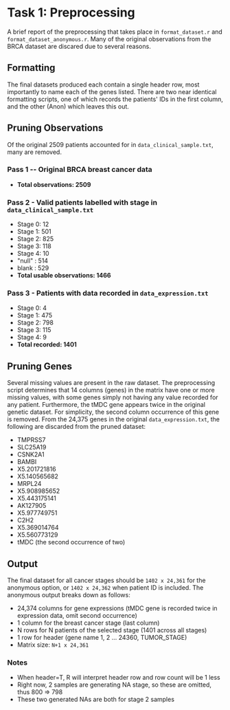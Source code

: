 # Task 1: Preprocessing

A brief report of the preprocessing that takes place in `format_dataset.r` and
`format_dataset_anonymous.r`. Many of the original observations from the BRCA dataset are discared
due to several reasons.

## Formatting

The final datasets produced each contain a single header row, most importantly to name each of the
genes listed. There are two near identical formatting scripts, one of which records the patients' IDs in
the first column, and the other (Anon) which leaves this out.


## Pruning Observations

Of the original 2509 patients accounted for in `data_clinical_sample.txt`, many are removed.

### Pass 1 -- Original BRCA breast cancer data
- **Total observations: 2509**

### Pass 2 - Valid patients labelled with stage in `data_clinical_sample.txt`
- Stage 0: 12
- Stage 1: 501
- Stage 2: 825
- Stage 3: 118
- Stage 4: 10
- "null" : 514
- blank : 529
- **Total usable observations: 1466**

### Pass 3 - Patients with data recorded in `data_expression.txt`
- Stage 0: 4
- Stage 1: 475
- Stage 2: 798
- Stage 3: 115
- Stage 4: 9
- **Total recorded: 1401**

## Pruning Genes

Several missing values are present in the raw dataset. The preprocessing script determines that 14
columns (genes) in the matrix have one or more missing values, with some genes simply not having
any value recorded for any patient. Furthermore, the tMDC gene appears twice in the original genetic
dataset. For simplicity, the second column occurrence of this gene is removed. From the 24,375
genes in the original `data_expression.txt`, the following are discarded from the pruned dataset:

- TMPRSS7
- SLC25A19
- CSNK2A1
- BAMBI
- X5.201721816
- X5.140565682
- MRPL24
- X5.908985652
- X5.443175141
- AK127905
- X5.977749751
- C2H2
- X5.369014764
- X5.560773129
- tMDC (the second occurrence of two)

## Output

The final dataset for all cancer stages should be `1402 x 24,361` for the anonymous option, or `1402 x
24,362` when patient ID is included. The anonymous output breaks down as follows:

- 24,374 columns for gene expressions (tMDC gene is recorded twice in expression data, omit second occurrence)
- 1 column for the breast cancer stage (last column)
- N rows for N patients of the selected stage (1401 across all stages)
- 1 row for header (gene name 1, 2 ... 24360, TUMOR_STAGE)
- Matrix size:  `N+1 x 24,361`

### Notes
- When header=T, R will interpret header row and row count will be 1 less
- Right now, 2 samples are generating NA stage, so these are omitted, thus 800 => 798
- These two generated NAs are both for stage 2 samples
